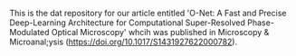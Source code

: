 This is the dat repository for our article entitled 'O-Net: A Fast and Precise Deep-Learning Architecture for Computational Super-Resolved Phase-Modulated Optical Microscopy' whcih was published in Microscopy & Microanal;ysis (https://doi.org/10.1017/S1431927622000782).

